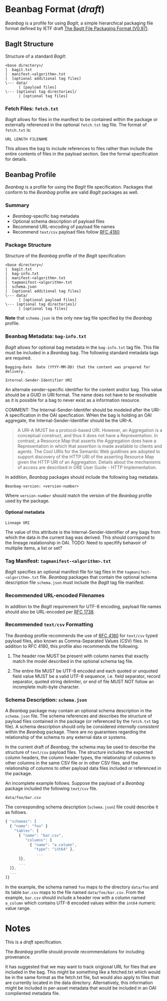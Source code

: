 # Beanbag Format (*draft*)

*Beanbag* is a profile for using *BagIt*, a simple hierarchical packaging file
format defined by IETF draft [The BagIt File Packaging Format (V0.97)][BagIt].

## BagIt Structure

Structure of a standard *BagIt*:

    <base directory>/
    |  bagit.txt
    |  manifest-<algorithm>.txt
    |  [optional additional tag files]
    \--- data/
          | [payload files]
    \--- [optional tag directories]/
          | [optional tag files]

### Fetch Files: `fetch.txt`

*BagIt* allows for files in the manifest to be contained within the package or
externally referenced in the optional `fetch.txt` tag file. The format of
`fetch.txt` is:

    URL LENGTH FILENAME

This allows the bag to include references to files rather than include the
entire contents of files in the payload section. See the formal specification
for details.

## Beanbag Profile

*Beanbag* is a profile for using the *BagIt* file specification. Packages
that conform to the *Beanbag* profile are valid *BagIt* packages as well.

### Summary

* *Beanbag*-specific bag metadata
* Optional schema description of payload files
* Recommend URL-encoding of payload file names
* Recommend `text/csv` payload files follow [RFC 4180]


### Package Structure

Structure of the *Beanbag* profile of the *BagIt* specification:

    <base directory>/
    |  bagit.txt
    |  bag-info.txt
    |  manifest-<algorithm>.txt
    |  tagmanifest-<algorithm>.txt
    |  schema.json
    |  [optional additional tag files]
    \--- data/
          | [optional payload files]
    \--- [optional tag directories]/
          | [optional tag files]

**Note** that `schema.json` is the only new tag file specified by the *Beanbag*
profile.

### Beanbag Metadata: `bag-info.txt`

*BagIt* allows for optional bag metadata in the `bag-info.txt` tag file.  This file must be included in a *Beanbag* bag.  The following standard metadata tags are required.

    Bagging-Date  Date (YYYY-MM-DD) that the content was prepared for delivery.

    Internal-Sender-Identifier URI
    
An alternate sender-specific identifier for the content and/or bag.  This value should be a GUID in URI format. The name does not have to be resolvable as it is possible for a bag to never exist as a information resource.
    
COMMENT: The Internal-Sender-Identifer should be modeled after the URI-A specification in the OAI specfication. WHen the bag is holding an OAI aggregate, the Internal-Sender-Identifier should be the URI-A.

> A URI-A MUST be a protocol-based URI. However, an Aggregation is a conceptual construct, and thus it does not have a Representation. In contrast, a Resource Map that asserts the Aggregation does have a Representation in which  that assertion is made available to clients and agents. The Cool URIs for the Semantic Web guidlines are adopted to support discovery of the HTTP URI of the asserting Resource Map given the HTTP URI of an Aggregation. Details about the mechanisms of access are described in ORE User Guide - HTTP Implementation.

In addition, *Beanbag* packages should include the following bag metadata.

    Beanbag-version: <version-number>

Where `version-number` should match the version of the *Beanbag* profile used by
the package.

#### Optional metadata

    Lineage URI
    
The value of this attribute is the Internal-Sender-Identifier of any bags from which the data in the current bag was derived.  This should corrispond to the lineage realationship in OAI.  TODO: Need to specifify behavoir of multiplie items, a list or set?

### Tag Manifest: `tagmanifest-<algorithm>.txt`

*BagIt* specifies an optional manifest file for tag files in the
`tagmanifest-<algorithm>.txt` file. *Beanbag* packages that contain the optional
schema description file `schema.json` must include the *BagIt* tag file
manifest.

### Recommended URL-encoded Filenames

In addition to the *BagIt* requirement for UTF-8 encoding, payload file names
should also be URL-encoded per [RFC 1738].

### Recommended `text/csv` Formatting

The *Beanbag* profile recommends the use of [RFC 4180] for `text/csv` typed
payload files, also known as Comma-Separated Values (CSV) files. In addition to
RFC 4180, this profile also recommends the following.

1. The header row MUST be present with column names that exactly match the
   model described in the optional schema tag file.

2. The entire file MUST be UTF-8 encoded and each quoted or unquoted field value
   MUST be a valid UTF-8 sequence, i.e. field separator, record separator,
   quoted string delimiter, or end of file MUST NOT follow an incomplete
   multi-byte character.

### Schema Description: `schema.json`

A *Beanbag* package may contain an optional schema description in the
`schema.json` file. The schema references and describes the structure of payload
files contained in the package (or referenced by the `fetch.txt` tag file). A
schema description should only be considered *internally consistent* within the
*Beanbag* package. There are no guarantees regarding the relationship of the
schema to any external data or systems.

In the current draft of *Beanbag*, the schema may be used to describe the
structure of `text/csv` payload files. The structure includes the expected
column headers, the column header types, the relationship of columns to other
columns in the same CSV file or in other CSV files, and the relationship of
columns to other payload data files included or referenced in the package.

An incomplete example follows. Suppose the payload of a *Beanbag* package
included the following `text/csv` file.

```
data/foo/bar.csv
```

The corresponding schema description (`schema.json`) file could describe it as
follows.

```javascript
{ "schemas": [
  { "name": "foo" }
    "tables": [
      { "name": "bar.csv",
         "columns": [
           { "name": "a_column",
             "type": "int64" },
              ...
      ]},
      ...
  ]},
  ...
]}
```

In the example, the schema named `foo` maps to the directory `data/foo` and its
table `bar.csv` maps to the file named `data/foo/bar.csv`. From the example,
`bar.csv` should include a header row with a column named `a_column` which
contains UTF-8 encoded values within the `int64` numeric value range.

# Notes

This is a *draft* specification.

The *Beanbag* profile should provide recommendations for including provenance.

It has suggested that we may want to track origional URL for files that are included in the bag. This might be something like a fetched.txt which would be in the same format as the fetch.txt file, but would also apply to files that are currently located in the data directory.  Alternatively, this information might be included in per-asset metadata that would be included in an OAI compliented metadata file.


[BagIt]: https://tools.ietf.org/html/draft-kunze-bagit-11 "The BagIt File Packaging Format (V0.97)"
[RFC 1738]: http://www.ietf.org/rfc/rfc1738.txt "RFC 1738"
[RFC 4180]: http://www.ietf.org/rfc/rfc4180.txt "RFC 4180"
